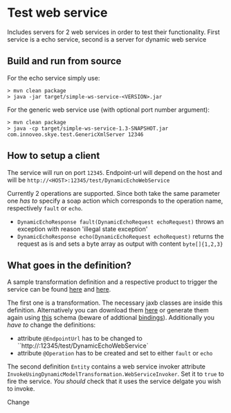 # Test web service

Includes servers for 2 web services in order to test their functionality. First service is a echo service, second is a server for dynamic web service

## Build and run from source

For the echo service simply use:

    > mvn clean package
    > java -jar target/simple-ws-service-<VERSION>.jar

For the generic web service use (with optional port number argument):

    > mvn clean package
    > java -cp target/simple-ws-service-1.3-SNAPSHOT.jar com.innoveo.skye.test.GenericXmlServer 12346



## How to setup a client

The service will run on port `12345`. Endpoint-url will depend on the host and will be `http://<HOST>:12345/test/DynamicEchoWebService`

Currently 2 operations are supported. Since both take the same parameter one *has to* specify a soap action which corresponds to
the operation name, respectively `fault` or `echo`.

* `DynamicEchoResponse fault(DynamicEchoRequest echoRequest)` throws an exception with reason 'illegal state exception'
* `DynamicEchoResponse echo(DynamicEchoRequest echoRequest)` returns the request as is and sets a byte array as output with content `byte[]{1,2,3}`

## What goes in the definition?

A sample transformation definition and a respective product to trigger the service can be found
[here](https://git.innoveo.com/projects/SKYE/repos/skye/browse/skye-client/skye-client-integration/src/test/resources/com/innoveo/skye/services/core/integration/ExternalServiceInvokerServiceDelegateIntegrationTest-DynamicModelTransformation.zip)
and [here](https://git.innoveo.com/projects/SKYE/repos/skye/browse/skye-client/skye-client-integration/src/test/resources/com/innoveo/skye/services/core/integration/ExternalServiceInvokerServiceDelegateIntegrationTest-Entity.zip).

The first one is a transformation. The necessary jaxb classes are inside this definition. Alternatively
you can download them [here](https://git.innoveo.com/projects/SKYE/repos/test-services/browse/etc/dynamic.jar)
or generate them again using [this](https://git.innoveo.com/projects/SKYE/repos/skye/browse/skye-client/skye-client-integration/src/test/resources/com/innoveo/skye/services/core/integration/ExternalServiceInvokerServiceDelegateIntegrationTest-schema.xsd)
schema (beware of addtional [bindings](https://git.innoveo.com/projects/SKYE/repos/skye/browse/skye-client/skye-client-integration/src/test/resources/wsdl/binding.xml)). Additionally you _have to_ change the definitions:

* attribute `@EndpointUrl` has to be changed to ``http://<HOST>:12345/test/DynamicEchoWebService`
* attribute `@Operation` has to be created and set to either `fault` or `echo`

The second definition `Entity` contains a web service invoker attribute
`InvokeUsingDynamicModelTransformation.WebServiceInvoker`. Set it to `true` to fire the
service. *You should* check that it uses the service delgate you wish to invoke.


Change